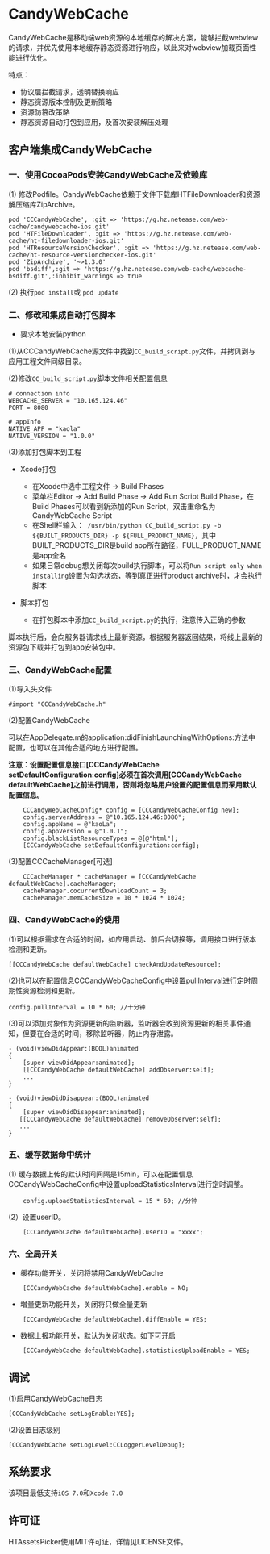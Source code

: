 # CandyWebCache

CandyWebCache是移动端web资源的本地缓存的解决方案，能够拦截webview的请求，并优先使用本地缓存静态资源进行响应，以此来对webview加载页面性能进行优化。

特点：

* 协议层拦截请求，透明替换响应
* 静态资源版本控制及更新策略
* 资源防篡改策略
* 静态资源自动打包到应用，及首次安装解压处理


## 客户端集成CandyWebCache

### 一、使用CocoaPods安装CandyWebCache及依赖库

(1) 修改Podfile。CandyWebCache依赖于文件下载库HTFileDownloader和资源解压缩库ZipArchive。

```
pod 'CCCandyWebCache', :git => 'https://g.hz.netease.com/web-cache/candywebcache-ios.git'
pod 'HTFileDownloader', :git => 'https://g.hz.netease.com/web-cache/ht-filedownloader-ios.git'
pod 'HTResourceVersionChecker', :git => 'https://g.hz.netease.com/web-cache/ht-resource-versionchecker-ios.git'
pod 'ZipArchive', '~>1.3.0'
pod 'bsdiff',:git => 'https://g.hz.netease.com/web-cache/webcache-bsdiff.git',:inhibit_warnings => true
```

(2) 执行`pod install`或 `pod update`


### 二、修改和集成自动打包脚本

* 要求本地安装python

(1)从CCCandyWebCache源文件中找到`CC_build_script.py`文件，并拷贝到与应用工程文件同级目录。

(2)修改`CC_build_script.py`脚本文件相关配置信息

```
# connection info
WEBCACHE_SERVER = "10.165.124.46"
PORT = 8080

# appInfo
NATIVE_APP = "kaola"
NATIVE_VERSION = "1.0.0"
```

(3)添加打包脚本到工程

* Xcode打包
	* 在Xcode中选中工程文件 -> Build Phases
	* 菜单栏Editor -> Add Build Phase -> Add Run Script Build Phase，在Build Phases可以看到新添加的Run Script，双击重命名为CandyWebCache Script
	* 在Shell栏输入：` /usr/bin/python CC_build_script.py -b ${BUILT_PRODUCTS_DIR} -p ${FULL_PRODUCT_NAME}`，其中BUILT_PRODUCTS_DIR是build app所在路径，FULL_PRODUCT_NAME是app全名
	* 如果日常debug想关闭每次build执行脚本，可以将`Run script only when installing`设置为勾选状态，等到真正进行product archive时，才会执行脚本

* 脚本打包
	* 在打包脚本中添加`CC_build_script.py`的执行，注意传入正确的参数

脚本执行后，会向服务器请求线上最新资源，根据服务器返回结果，将线上最新的资源包下载并打包到app安装包中。


### 三、CandyWebCache配置

(1)导入头文件

```
#import "CCCandyWebCache.h"
```

(2)配置CandyWebCache

可以在AppDelegate.m的application:didFinishLaunchingWithOptions:方法中配置，也可以在其他合适的地方进行配置。

**注意：设置配置信息接口[CCCandyWebCache setDefaultConfiguration:config]必须在首次调用[CCCandyWebCache defaultWebCache]之前进行调用，否则将忽略用户设置的配置信息而采用默认配置信息。**

```
    CCCandyWebCacheConfig* config = [CCCandyWebCacheConfig new];
    config.serverAddress = @"10.165.124.46:8080";
    config.appName = @"kaoLa";
    config.appVersion = @"1.0.1";
    config.blackListResourceTypes = @[@"html"];
    [CCCandyWebCache setDefaultConfiguration:config];

```

(3)配置CCCacheManager[可选]

```
	CCCacheManager * cacheManager = [CCCandyWebCache defaultWebCache].cacheManager;
	cacheManager.cocurrentDownloadCount = 3;
	cacheManager.memCacheSize = 10 * 1024 * 1024;

```

### 四、CandyWebCache的使用

(1)可以根据需求在合适的时间，如应用启动、前后台切换等，调用接口进行版本检测和更新。

```
[[CCCandyWebCache defaultWebCache] checkAndUpdateResource];
```

(2)也可以在配置信息CCCandyWebCacheConfig中设置pullInterval进行定时周期性资源检测和更新。

```
config.pullInterval = 10 * 60; //十分钟

```

(3)可以添加对象作为资源更新的监听器，监听器会收到资源更新的相关事件通知，但要在合适的时间，移除监听器，防止内存泄露。

```
- (void)viewDidAppear:(BOOL)animated
{
	[super viewDidAppear:animated];
	[[CCCandyWebCache defaultWebCache] addObserver:self];
	...
}

- (void)viewDidDisappear:(BOOL)animated
{
	[super viewDidDisappear:animated];
   [[CCCandyWebCache defaultWebCache] removeObserver:self];
   ...
}

```

### 五、缓存数据命中统计
(1) 缓存数据上传的默认时间间隔是15min，可以在配置信息CCCandyWebCacheConfig中设置uploadStatisticsInterval进行定时调整。

```
	config.uploadStatisticsInterval = 15 * 60; //分钟

```

(2）设置userID。

```
	[CCCandyWebCache defaultWebCache].userID = "xxxx";
```

### 六、全局开关

* 缓存功能开关，关闭将禁用CandyWebCache

```
	[CCCandyWebCache defaultWebCache].enable = NO;
```

* 增量更新功能开关，关闭将只做全量更新

```
	[CCCandyWebCache defaultWebCache].diffEnable = YES;
```
* 数据上报功能开关，默认为关闭状态。如下可开启

```
	[CCCandyWebCache defaultWebCache].statisticsUploadEnable = YES;
```

## 调试

(1)启用CandyWebCache日志

```
[CCCandyWebCache setLogEnable:YES];
```

(2)设置日志级别

```
[CCCandyWebCache setLogLevel:CCLoggerLevelDebug];
```

## 系统要求

该项目最低支持`iOS 7.0`和`Xcode 7.0`

## 许可证

HTAssetsPicker使用MIT许可证，详情见LICENSE文件。